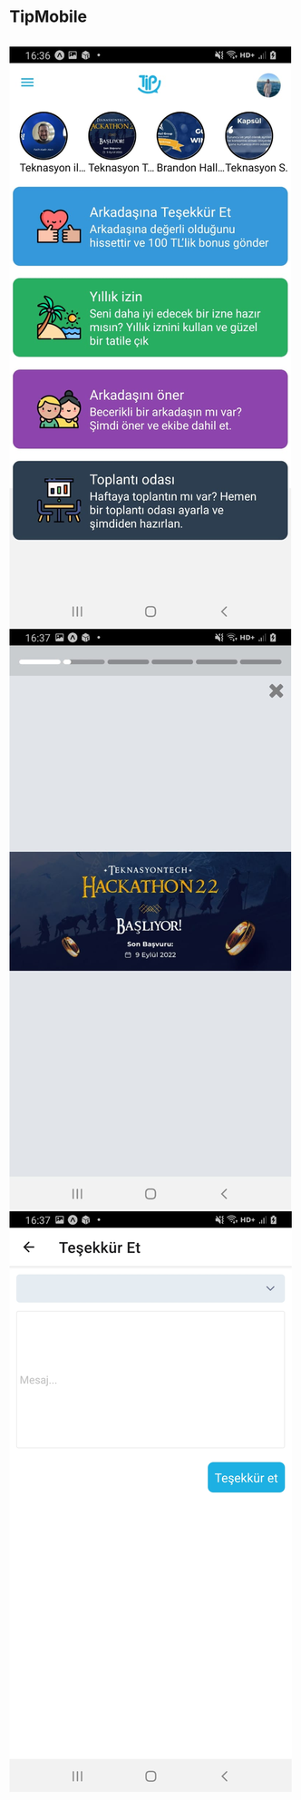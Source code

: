 # TipMobile

<br>
<img src="Image/img1.jpg" />
<br>
<img src="Image/img2.jpg" />
<br>
<img src="Image/img3.jpg" />
